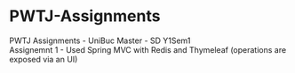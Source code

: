 # PWTJ-Assignments
PWTJ Assignments - UniBuc Master - SD Y1Sem1 <br />
Assignemnt 1 - Used Spring MVC with Redis and Thymeleaf (operations are exposed via an UI)
